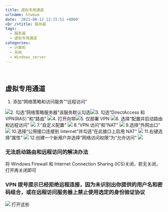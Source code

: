 ```yaml
---
title: 虚拟专用通道
urlname: htwmum
date: '2021-08-12 12:15:52 +0800'
<br />title: 服务器
tags:
  - 服务器
  - 虚拟专用通道
categories:
  - 计算机
  - 系统
  - Windows_server
---
```


​

## 虚拟专用通道

1. 添加“网络策略和访问服务”“远程访问”

![](https://i.loli.net/2021/11/03/mkFx83GW6HIEJu9.png#id=IwWQk&originHeight=365&originWidth=591&originalType=binary∶=1&status=done&style=none#crop=0&crop=0&crop=1&crop=1&id=ZAkmp&originHeight=365&originWidth=591&originalType=binary∶=1&rotation=0&showTitle=false&status=done&style=none&title=)2. 勾选“网络策略服务器”该服务默认勾选![](https://i.loli.net/2021/11/03/xj5O4rJD1PAnBiq.png#id=aQhXB&originHeight=412&originWidth=631&originalType=binary∶=1&status=done&style=none#crop=0&crop=0&crop=1&crop=1&id=dpaNv&originHeight=412&originWidth=631&originalType=binary∶=1&rotation=0&showTitle=false&status=done&style=none&title=)3. 勾选“DirectAccess 和 VPN(RAS）”和“路由”
![](https://i.loli.net/2021/11/03/9caBuUzIql3Or5Z.png#id=Yxa2N&originHeight=424&originWidth=694&originalType=binary∶=1&status=done&style=none#crop=0&crop=0&crop=1&crop=1&id=PZLSg&originHeight=424&originWidth=694&originalType=binary∶=1&rotation=0&showTitle=false&status=done&style=none&title=)4. 打开向导![](https://i.loli.net/2021/11/03/cjON7I4Cb8S5uFk.png#id=P6d78&originHeight=354&originWidth=685&originalType=binary∶=1&status=done&style=none#crop=0&crop=0&crop=1&crop=1&id=xyeZw&originHeight=354&originWidth=685&originalType=binary∶=1&rotation=0&showTitle=false&status=done&style=none&title=)5. 仅部署 VPN
![](https://i.loli.net/2021/11/03/IsndtXNoeEbTh4j.png#id=xtIEe&originHeight=426&originWidth=630&originalType=binary∶=1&status=done&style=none#crop=0&crop=0&crop=1&crop=1&id=ue9pA&originHeight=426&originWidth=630&originalType=binary∶=1&rotation=0&showTitle=false&status=done&style=none&title=)6. 选择“配置并启动路由和远程访问”
![](https://i.loli.net/2021/11/03/bClaYZ9WOXVjR2v.png#id=E51Bn&originHeight=426&originWidth=654&originalType=binary∶=1&status=done&style=none#crop=0&crop=0&crop=1&crop=1&id=pfqvH&originHeight=426&originWidth=654&originalType=binary∶=1&rotation=0&showTitle=false&status=done&style=none&title=)
7.“自定义配置”
![](https://i.loli.net/2021/11/03/8hFBw2GxVEJkTMA.png#id=LHXrm&originHeight=415&originWidth=548&originalType=binary∶=1&status=done&style=none#crop=0&crop=0&crop=1&crop=1&id=JwGau&originHeight=415&originWidth=548&originalType=binary∶=1&rotation=0&showTitle=false&status=done&style=none&title=)
8.“VPN 访问”和“NAT”
![](https://i.loli.net/2021/11/03/jfHImPRsBYaO9eb.png#id=v1270&originHeight=270&originWidth=432&originalType=binary∶=1&status=done&style=none#crop=0&crop=0&crop=1&crop=1&id=C4cK2&originHeight=270&originWidth=432&originalType=binary∶=1&rotation=0&showTitle=false&status=done&style=none&title=) 9.选择“外网出口”
![](https://i.loli.net/2021/11/03/7CmhZ3toPGpO6U8.png#id=pKnor&originHeight=134&originWidth=450&originalType=binary∶=1&status=done&style=none#crop=0&crop=0&crop=1&crop=1&id=h2zRq&originHeight=134&originWidth=450&originalType=binary∶=1&rotation=0&showTitle=false&status=done&style=none&title=) 10.选择“公用接口连接到 Internet”并勾选“在此接口上启用 NAT”
![](https://i.loli.net/2021/11/03/Epmg9djXyVJBLzh.png#id=Sp6f2&originHeight=125&originWidth=509&originalType=binary∶=1&status=done&style=none#crop=0&crop=0&crop=1&crop=1&id=UfhJB&originHeight=125&originWidth=509&originalType=binary∶=1&rotation=0&showTitle=false&status=done&style=none&title=) 11.右键选择“属性”
![](https://i.loli.net/2021/11/03/rjMxIPQoWNyCq9a.png#id=zG0vJ&originHeight=419&originWidth=656&originalType=binary∶=1&status=done&style=none#crop=0&crop=0&crop=1&crop=1&id=ovRJN&originHeight=419&originWidth=656&originalType=binary∶=1&rotation=0&showTitle=false&status=done&style=none&title=) 12.创建一个新用户并选择“网络访问权限”为“允许访问”
![](https://i.loli.net/2021/11/03/We85B1OzPlyNInp.png#id=rn0lI&originHeight=703&originWidth=665&originalType=binary∶=1&status=done&style=none#crop=0&crop=0&crop=1&crop=1&id=vgLFn&originHeight=703&originWidth=665&originalType=binary∶=1&rotation=0&showTitle=false&status=done&style=none&title=)

### 无法启动路由和远程访问的解决办法

将 Windows Firewall 和 Internet Connection Sharing (ICS)关闭，若无关闭，打开再关闭即可
​

### VPN 拨号提示已经拒绝远程连接，因为未识别出你提供的用户名和密码组合，或在远程访问服务器上禁止使用选定的身份验证协议

![](https://i.loli.net/2021/11/04/V2zPB5DWM3AT8Gb.png#id=dMGBw&originHeight=571&originWidth=429&originalType=binary∶=1&status=done&style=none#crop=0&crop=0&crop=1&crop=1&id=k58gz&originHeight=571&originWidth=429&originalType=binary∶=1&rotation=0&showTitle=false&status=done&style=none&title=)
打开这些
